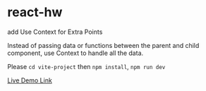 # react-hw

add Use Context for Extra Points

Instead of passing data or functions between the parent and child component, use Context to handle all the data.  

Please `cd vite-project` then `npm install`,  `npm run dev`

[Live Demo Link](https://sallymicroservices.notion.site/React-HW-Demo-21d18f2d6ddb427e883765c8a41c80f1?pvs=4)
